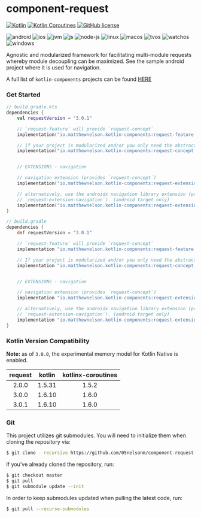 # component-request
[![Kotlin](https://img.shields.io/badge/kotlin-1.6.10-blue.svg?logo=kotlin)](http://kotlinlang.org)
[![Kotlin Coroutines](https://img.shields.io/badge/coroutines-1.6.0-blue.svg?logo=kotlin)](https://github.com/Kotlin/kotlinx.coroutines)
[![GitHub license](https://img.shields.io/badge/license-Apache%20License%202.0-blue.svg?style=flat)](https://www.apache.org/licenses/LICENSE-2.0)  

![android](https://camo.githubusercontent.com/b1d9ad56ab51c4ad1417e9a5ad2a8fe63bcc4755e584ec7defef83755c23f923/687474703a2f2f696d672e736869656c64732e696f2f62616467652f706c6174666f726d2d616e64726f69642d3645444238442e7376673f7374796c653d666c6174)
![ios](https://camo.githubusercontent.com/1fec6f0d044c5e1d73656bfceed9a78fd4121b17e82a2705d2a47f6fd1f0e3e5/687474703a2f2f696d672e736869656c64732e696f2f62616467652f706c6174666f726d2d696f732d4344434443442e7376673f7374796c653d666c6174)
![jvm](https://camo.githubusercontent.com/700f5dcd442fd835875568c038ae5cd53518c80ae5a0cf12c7c5cf4743b5225b/687474703a2f2f696d672e736869656c64732e696f2f62616467652f706c6174666f726d2d6a766d2d4442343133442e7376673f7374796c653d666c6174)
![js](https://camo.githubusercontent.com/3e0a143e39915184b54b60a2ecedec75e801f396d34b5b366c94ec3604f7e6bd/687474703a2f2f696d672e736869656c64732e696f2f62616467652f706c6174666f726d2d6a732d4638444235442e7376673f7374796c653d666c6174)
![node-js](https://camo.githubusercontent.com/d08fda729ceebcae0f23c83499ca8f06105350f037661ac9a4cc7f58edfdbca9/68747470733a2f2f696d672e736869656c64732e696f2f62616467652f706c6174666f726d2d6e6f64656a732d3638613036332e7376673f7374796c653d666c6174)
![linux](https://camo.githubusercontent.com/a2c518ecf30b2c88dd6af8bbc5281b6014686b916368e6197ef2a5e1dda7adb4/687474703a2f2f696d672e736869656c64732e696f2f62616467652f706c6174666f726d2d6c696e75782d3244334636432e7376673f7374796c653d666c6174)
![macos](https://camo.githubusercontent.com/1b8313498db244646b38a4480186ae2b25464e5e8d71a1920c52b2be5212b909/687474703a2f2f696d672e736869656c64732e696f2f62616467652f706c6174666f726d2d6d61636f732d3131313131312e7376673f7374796c653d666c6174)
![tvos](https://camo.githubusercontent.com/4ac08d7fb1bcb8ef26388cd2bf53b49626e1ab7cbda581162a946dd43e6a2726/687474703a2f2f696d672e736869656c64732e696f2f62616467652f706c6174666f726d2d74766f732d3830383038302e7376673f7374796c653d666c6174)
![watchos](https://camo.githubusercontent.com/135dbadae40f9cabe7a3a040f9380fb485cff36c90909f3c1ae36b81c304426b/687474703a2f2f696d672e736869656c64732e696f2f62616467652f706c6174666f726d2d77617463686f732d4330433043302e7376673f7374796c653d666c6174)
![windows](https://camo.githubusercontent.com/01bd13daf3ea3068952f50840e3f36a305803cc248af08f084cb9e37df78123d/687474703a2f2f696d672e736869656c64732e696f2f62616467652f706c6174666f726d2d77696e646f77732d3444373643442e7376673f7374796c653d666c6174)  


Agnostic and modularized framework for facilitating multi-module requests
whereby module decoupling can be maximized. See the sample android project
where it is used for navigation.

A full list of `kotlin-components` projects can be found [HERE](https://kotlin-components.matthewnelson.io)

### Get Started

```kotlin
// build.gradle.kts
dependencies {
    val requestVersion = "3.0.1"

    // `request-feature` will provide `request-concept`
    implementation("io.matthewnelson.kotlin-components:request-feature:$requestVersion")

    // If your project is modularized and/or you only need the abstractions
    implementation("io.matthewnelson.kotlin-components:request-concept:$requestVersion")


    // EXTENSIONS - navigation

    // navigation extension (provides `request-concept`)
    implementation("io.matthewnelson.kotlin-components:request-extension-navigation:$requestVersion")

    // alternatively, use the androidx navigation library extension (provides
    // `request-extension-navigation`). (android target only)
    implementation("io.matthewnelson.kotlin-components:request-extension-navigation-androidx:$requestVersion")
}
```

```groovy
// build.gradle
dependencies {
    def requestVersion = "3.0.1"

    // `request-feature` will provide `request-concept`
    implementation "io.matthewnelson.kotlin-components:request-feature:$requestVersion"

    // If your project is modularized and/or you only need the abstractions
    implementation "io.matthewnelson.kotlin-components:request-concept:$requestVersion"


    // EXTENSIONS - navigation

    // navigation extension (provides `request-concept`)
    implementation "io.matthewnelson.kotlin-components:request-extension-navigation:$requestVersion"

    // alternatively, use the androidx navigation library extension (provides
    // `request-extension-navigation`). (android target only)
    implementation "io.matthewnelson.kotlin-components:request-extension-navigation-androidx:$requestVersion"
}
```

### Kotlin Version Compatibility

**Note:** as of `3.0.0`, the experimental memory model for Kotlin Native is enabled.

|    request    |     kotlin     | kotlinx-coroutines |
| :-----------: | :------------: | :----------------: |
|     2.0.0     |     1.5.31     |       1.5.2        |
|     3.0.0     |     1.6.10     |       1.6.0        |
|     3.0.1     |     1.6.10     |       1.6.0        |

### Git

This project utilizes git submodules. You will need to initialize them when 
cloning the repository via:

```bash
$ git clone --recursive https://github.com/05nelsonm/component-request.git
```

If you've already cloned the repository, run:
```bash
$ git checkout master
$ git pull
$ git submodule update --init
```

In order to keep submodules updated when pulling the latest code, run:
```bash
$ git pull --recurse-submodules
```
